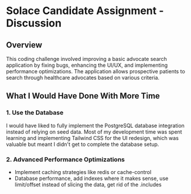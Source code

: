 # Solace Candidate Assignment - Discussion

## Overview

This coding challenge involved improving a basic advocate search application by fixing bugs, enhancing the UI/UX, and implementing performance optimizations. The application allows prospective patients to search through healthcare advocates based on various criteria.

## What I Would Have Done With More Time

### 1. Use the Database

I would have liked to fully implement the PostgreSQL database integration instead of relying on seed data. Most of my development time was spent learning and implementing Tailwind CSS for the UI redesign, which was valuable but meant I didn't get to complete the database setup. 

### 2. Advanced Performance Optimizations

- Implement caching strategies like redis or cache-control
- Database performance, add indexes where it makes sense, use limit/offset instead of slicing the data, get rid of the .includes 
